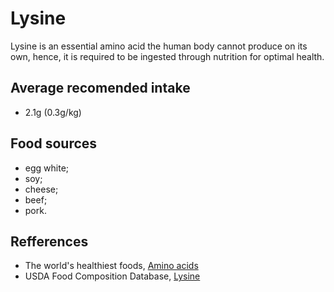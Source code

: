 # Lysine

Lysine is an essential amino acid the human body cannot produce on its own, hence, it is required to be ingested through nutrition for optimal health.

## Average recomended intake
- 2.1g (0.3g/kg)

## Food sources
- egg white;
- soy;
- cheese;
- beef;
- pork.

## Refferences
- The world's healthiest foods, [Amino acids](http://www.whfoods.com/genpage.php?tname=nutrient&dbid=129)
- USDA Food Composition Database, [Lysine](https://ndb.nal.usda.gov/ndb/nutrients/report/nutrientsfrm?max=25&offset=0&totCount=0&nutrient1=505&nutrient2=&nutrient3=&subset=0&sort=c&measureby=g)